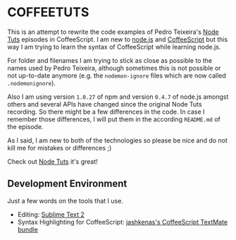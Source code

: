 # COFFEETUTS #

This is an attempt to rewrite the code examples of Pedro Teixeira's [Node Tuts](http://nodetuts.com "Node Tuts - Node.js Free Screencasts Tutorials") episodes in CoffeeScript. I am new to [node.js](http://nodejs.org/ "node.js") and [CoffeeScript](http://jashkenas.github.com/coffee-script/ "CoffeeScript") but this way I am trying to learn the syntax of CoffeeScript while learning node.js. 

For folder and filenames I am trying to stick as close as possible to the names used by Pedro Teixeira, although sometimes this is not possible or not up-to-date anymore (e.g. the `nodemon-ignore` files which are now called `.nodemonignore`).

Also I am using version `1.0.27` of npm and version `0.4.7` of node.js amongst others and several APIs have changed since the original Node Tuts recording. So there might be a few differences in the code. In case I remember those differences, I will put them in the according `README.md` of the episode.

As I said, I am new to both of the technologies so please be nice and do not kill me for mistakes or differences ;)

Check out [Node Tuts](http://nodetuts.com "Node Tuts - Node.js Free Screencasts Tutorials") it's great!

## Development Environment ##

Just a few words on the tools that I use. 

- Editing: [Sublime Text 2](http://www.sublimetext.com/ "Sublime Text: The text editor you'll fall in love with")
- Syntax Highlighting for CoffeeScript: [jashkenas's CoffeeScript TextMate bundle](https://github.com/jashkenas/coffee-script-tmbundle "A TextMate Bundle for the CoffeeScript programming language.")